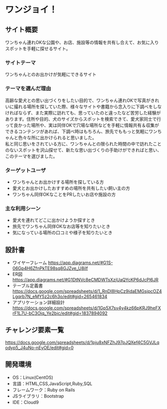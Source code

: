# ワンジョイ！

## サイト概要
ワンちゃん連れOKな公園や、お店、施設等の情報を共有し合えて、お気に入りスポットを手軽に探せるサイト。

### サイトテーマ
ワンちゃんとのお出かけが気軽にできるサイト

### テーマを選んだ理由
高齢な愛犬との思い出づくりをしたい目的で、ワンちゃん連れOKで写真がきれいに撮れる場所を探していた際、様々なサイトや書籍から念入りに下調べをしなければならず、また実際に訪れても、思っていたのと違ったなど苦労した経験があります。住所や目的、犬のサイズからスポットを検索できて、愛犬家同士で行って良かった場所や、実は同伴OKで穴場な場所などを手軽に情報共有＆収集ができるコンテンツがあれば、下調べ時はもちろん、旅先でももっと気軽にワンちゃんと色々な所に出かけられると思いました。  
私と同じ思いをされている方に、ワンちゃんとの限られた時間の中で訪れたことのないスポットを沢山探せて、新たな思い出づくりの手助けができればと思い、このテーマを選びました。


### ターゲットユーザ
- ワンちゃんとお出かけする場所を探している方
- 愛犬とお出かけしたおすすめの場所を共有したい飼い主の方
- ワンちゃん同伴OKなことをPRしたいお店や施設の方

### 主な利用シーン
- 愛犬を連れてどこに出かけようか探すとき
- 旅先でワンちゃん同伴OKなお店等を知りたいとき
- 気になっている場所の口コミや様子を知りたいとき


## 設計書
- ワイヤーフレーム  https://app.diagrams.net/#G1S-06Gp4H6ZfnPkTE98sq8GJZve_U8ilf
- ER図  https://app.diagrams.net/#G1DtNVc8eCMDWTsXzjUaQYcKP6dJcPl6JR
- テーブル定義書  https://docs.google.com/spreadsheets/d/1_RnDl8HpCz9idaEMGsjpcOZ4Lgqrb7N_eMY5z2c6h3o/edit#gid=265461834
- アプリケーション詳細設計  https://docs.google.com/spreadsheets/d/1Gp5X7sv4y4kz66pKRJ9heFXrF1L7U-bC3Oiq_Ye2bic/edit#gid=1837894092

## チャレンジ要素一覧
https://docs.google.com/spreadsheets/d/1pju8xNFZhJ97pJQXef4C5GVJLqodyp5_J4uNo-nEyOE/edit#gid=0


## 開発環境
- OS：Linux(CentOS)
- 言語：HTML,CSS,JavaScript,Ruby,SQL
- フレームワーク：Ruby on Rails
- JSライブラリ：Bootstrap
- IDE：Cloud9
